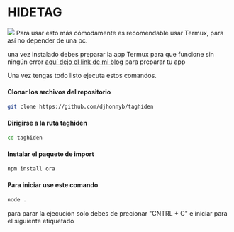 # HIDETAG

<img src="https://iili.io/2ArX7Lb.gif">
Para usar esto más cómodamente es recomendable usar Termux, para así no depender de una pc.

una vez instalado debes preparar la app Termux para que funcione sin ningún error
<a href="https://djhonnyb.blogspot.com">aquí dejo el link de mi blog</a> para preparar tu app

Una vez tengas todo listo ejecuta estos comandos.
#### Clonar los archivos del repositorio
```bash
git clone https://github.com/djhonnyb/taghiden
```
#### Dirigirse a la ruta taghiden
```bash
cd taghiden
```

#### Instalar el paquete de import
```bash
npm install ora
```

#### Para iniciar use este comando
```bash
node .
```
para parar la ejecución solo debes de precionar "CNTRL + C" e iniciar para el siguiente etiquetado


